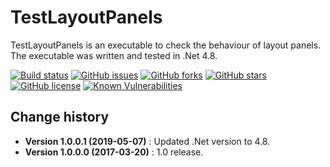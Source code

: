 TestLayoutPanels
====================================

TestLayoutPanels is an executable to check the behaviour of layout panels.
The executable was written and tested in .Net 4.8.

[![Build status](https://ci.appveyor.com/api/projects/status/4w41g31mgxtju8ej?svg=true)](https://ci.appveyor.com/project/SeppPenner/testlayoutpanels)
[![GitHub issues](https://img.shields.io/github/issues/SeppPenner/TestLayoutPanels.svg)](https://github.com/SeppPenner/TestLayoutPanels/issues)
[![GitHub forks](https://img.shields.io/github/forks/SeppPenner/TestLayoutPanels.svg)](https://github.com/SeppPenner/TestLayoutPanels/network)
[![GitHub stars](https://img.shields.io/github/stars/SeppPenner/TestLayoutPanels.svg)](https://github.com/SeppPenner/TestLayoutPanels/stargazers)
[![GitHub license](https://img.shields.io/badge/license-AGPL-blue.svg)](https://raw.githubusercontent.com/SeppPenner/TestLayoutPanels/master/License.txt)
[![Known Vulnerabilities](https://snyk.io/test/github/SeppPenner/TestLayoutPanels/badge.svg)](https://snyk.io/test/github/SeppPenner/TestLayoutPanels)


Change history
--------------

* **Version 1.0.0.1 (2019-05-07)** : Updated .Net version to 4.8.
* **Version 1.0.0.0 (2017-03-20)** : 1.0 release.
